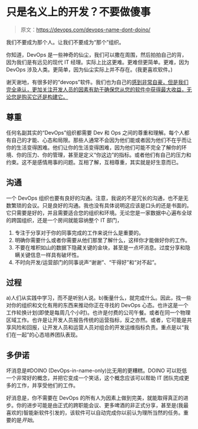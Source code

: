 # 只是名义上的开发？不要做傻事

> 原文：<https://devops.com/devops-name-dont-doino/>

我们不要成为那个人。让我们不要成为“那个”组织。

你知道，DevOps 是一些神奇的仙尘，我们可以撒在周围，然后拍拍自己的背，因为我们是有远见的现代 IT 经理。实际上比这更难。更难但更简单。更难，因为 DevOps 涉及人类。更简单，因为仙尘实际上并不存在。(我更喜欢软件。)

谢天谢地，有很多好的“devops”软件。我们也为自己的[感到非常自豪，但是我们完全承认，更加关注开发人员的因素有助于确保您从您的软件中获得最大收益，无论您是购买它还是构建它。](http://www.orcaconfig.com)

## 尊重

任何名副其实的“DevOps”组织都需要 Dev 和 Ops 之间的尊重和理解。每个人都有自己的才能、心态和局限。那些人通常不会因为他们能或者因为他们不在乎而让你的生活变得困难。他们让你的生活变得困难，因为他们可能不完全了解你的环境、你的压力、你的管理，甚至是定义“你这边”的指标。或者他们有自己的压力和约束。这不是感情用事的问题。互相了解，互相尊重，其实就是好生意而已。

## 沟通

一个 DevOps 组织也要有良好的沟通。注意，我说的不是冗长的沟通，也不是无数繁琐的会议。只是良好的沟通。我也没有具体说明这应该是口头的还是书面的。它只需要是好的，并且需要适合您的组织和环境。无论您是一家数据中心遍布全球的跨国组织，还是一个房间就能容纳整个 IT 部门，

1.  专注于分享对于你的同事完成的工作来说什么是重要的。
2.  明确你需要什么或者你需要从他们那里了解什么，这样你才能做好你的工作。
3.  不要在堆积如山的数据下隐藏关键的金块，甚至是一点坏消息。过度分享和隐瞒关键信息一样具有破坏性。
4.  不时向开发/运营部门的同事说声“谢谢”、“干得好”和“对不起”。

## 过程

a)人们从实践中学习，而不是听别人说。b)衡量什么，就完成什么。因此，找一些对你的组织和文化有用的东西来推动你正在寻找的 DevOps 心态。也许这是一个工作轮换计划(即使是每周几个小时)。也许是付费的公司午餐。或者在同一个物理区域工作。也许是让开发人员报告传统的运营指标，反之亦然。或者，它可能是共享风险和回报，让开发人员和运营人员对组合的开发运维指标负责。重点是以“我们在一起”的心态培养团队表现。

## 多伊诺

坏消息是#DOINO (DevOps-in-name-only)比无用的更糟糕。DOINO 可以贬低一个非常好的概念，并把它变成一个笑话，这个概念应该可以帮助 IT 团队完成更多的工作，并享受他们的工作。

好消息是，你不需要在 DevOps 的所有人为因素上做到完美，就能取得真正的进步。你的进步可能是由正式的跨职能会议、更多啤酒的非正式分享，甚至是(我最喜欢的)智能新软件引发的，该软件可以自动完成你以前认为理所当然的任务。重要的是*开始*。